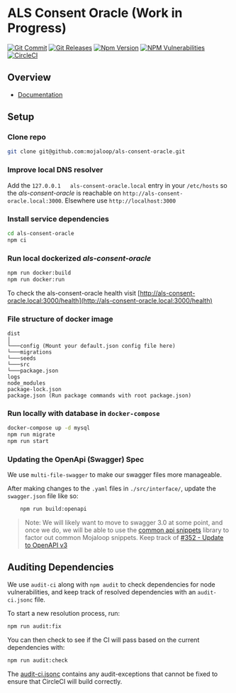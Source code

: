 # ALS Consent Oracle (Work in Progress)
[![Git Commit](https://img.shields.io/github/last-commit/mojaloop/als-consent-oracle.svg?style=flat)](https://github.com/mojaloop/als-consent-oracle/commits/main)
[![Git Releases](https://img.shields.io/github/release/mojaloop/als-consent-oracle.svg?style=flat)](https://github.com/mojaloop/als-consent-oracle/releases)
[![Npm Version](https://img.shields.io/npm/v/@mojaloop/als-consent-oracle.svg?style=flat)](https://www.npmjs.com/package/@mojaloop/als-consent-oracle)
[![NPM Vulnerabilities](https://img.shields.io/snyk/vulnerabilities/npm/@mojaloop/als-consent-oracle.svg?style=flat)](https://www.npmjs.com/package/@mojaloop/als-consent-oracle)
[![CircleCI](https://circleci.com/gh/mojaloop/als-consent-oracle.svg?style=svg)](https://circleci.com/gh/mojaloop/als-consent-oracle)

## Overview

- [Documentation](./docs/README.md)

## Setup

### Clone repo
```bash
git clone git@github.com:mojaloop/als-consent-oracle.git
```

### Improve local DNS resolver
Add the `127.0.0.1   als-consent-oracle.local` entry in your `/etc/hosts` so the _als-consent-oracle_ is reachable on `http://als-consent-oracle.local:3000`. Elsewhere use `http://localhost:3000`

### Install service dependencies
```bash
cd als-consent-oracle
npm ci
```

### Run local dockerized _als-consent-oracle_
```bash
npm run docker:build
npm run docker:run
```

To check the als-consent-oracle health visit [http://als-consent-oracle.local:3000/health](http://als-consent-oracle.local:3000/health)

### File structure of docker image
```
dist
│
└───config (Mount your default.json config file here)
└───migrations
└───seeds
└───src
└───package.json
logs
node_modules
package-lock.json
package.json (Run package commands with root package.json)
```

### Run locally with database in `docker-compose`

```bash
docker-compose up -d mysql
npm run migrate
npm run start
```


### Updating the OpenApi (Swagger) Spec

We use `multi-file-swagger` to make our swagger files more manageable.

After making changes to the `.yaml` files in `./src/interface/`, update the `swagger.json` file like so:

```bash
    npm run build:openapi
```

> Note: We will likely want to move to swagger 3.0 at some point, and once we do, we will be able to use the [common api snippets](https://github.com/mojaloop/api-snippets) library to factor out common Mojaloop snippets.
> Keep track of [#352 - Update to OpenAPI v3](https://app.zenhub.com/workspaces/pisp-5e8457b05580fb04a7fd4878/issues/mojaloop/mojaloop/352)

## Auditing Dependencies

We use `audit-ci` along with `npm audit` to check dependencies for node vulnerabilities, and keep track of resolved dependencies with an `audit-ci.jsonc` file.

To start a new resolution process, run:

```bash
npm run audit:fix
```

You can then check to see if the CI will pass based on the current dependencies with:

```bash
npm run audit:check
```

The [audit-ci.jsonc](./audit-ci.jsonc) contains any audit-exceptions that cannot be fixed to ensure that CircleCI will build correctly.



